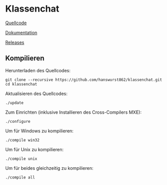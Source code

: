 # Klassenchat

[Quellcode](https://github.com/hanswurst862/klassenchat)

[Dokumentation](http://hanswurst862.github.io/klassenchat)

[Releases](https://github.com/hanswurst862/klassenchat/releases)

## Kompilieren
Herunterladen des Quellcodes:

    git clone --recursive https://github.com/hanswurst862/klassenchat.git
    cd klassenchat
    
Aktualisieren des Quellcodes:
    
    ./update
    
Zum Einrichten (inklusive Installieren des Cross-Compilers MXE):

    ./configure

Um für Windows zu kompilieren:

    ./compile win32

Um für Unix zu kompilieren:

    ./compile unix
    
Um für beides gleichzeitig zu kompilieren:
    
    ./compile all

